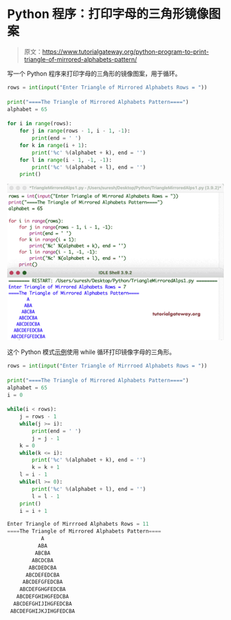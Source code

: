 # Python 程序：打印字母的三角形镜像图案

> 原文：<https://www.tutorialgateway.org/python-program-to-print-triangle-of-mirrored-alphabets-pattern/>

写一个 Python 程序来打印字母的三角形的镜像图案，用于循环。

```py
rows = int(input("Enter Triangle of Mirrored Alphabets Rows = "))

print("====The Triangle of Mirrored Alphabets Pattern====")
alphabet = 65

for i in range(rows):
    for j in range(rows - 1, i - 1, -1):
        print(end = ' ')
    for k in range(i + 1):
        print('%c' %(alphabet + k), end = '')
    for l in range(i - 1, -1, -1):
        print('%c' %(alphabet + l), end = '')
    print()
```

![Python Program to Print Triangle of Mirrored Alphabets Pattern](img/9ea34b7fb56494df6f66c7e9f40969ee.png)

这个 Python 模式[示例](https://www.tutorialgateway.org/python-programming-examples/)使用 while 循环打印镜像字母的三角形。

```py
rows = int(input("Enter Triangle of Mirrroed Alphabets Rows = "))

print("====The Triangle of Mirrored Alphabets Pattern====")
alphabet = 65
i = 0

while(i < rows):
    j = rows - 1
    while(j >= i):
        print(end = ' ')
        j = j - 1
    k = 0
    while(k <= i):
        print('%c' %(alphabet + k), end = '')
        k = k + 1
    l = i - 1
    while(l >= 0):
        print('%c' %(alphabet + l), end = '')
        l = l - 1
    print()
    i = i + 1
```

```py
Enter Triangle of Mirrroed Alphabets Rows = 11
====The Triangle of Mirrored Alphabets Pattern====
           A
          ABA
         ABCBA
        ABCDCBA
       ABCDEDCBA
      ABCDEFEDCBA
     ABCDEFGFEDCBA
    ABCDEFGHGFEDCBA
   ABCDEFGHIHGFEDCBA
  ABCDEFGHIJIHGFEDCBA
 ABCDEFGHIJKJIHGFEDCBA
```